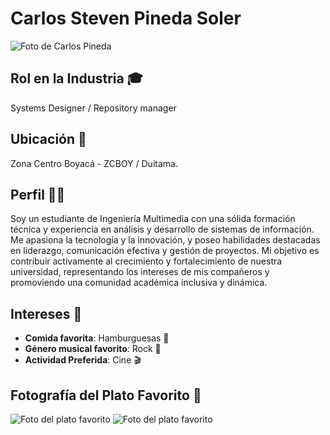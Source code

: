 # Carlos Steven Pineda Soler
![Foto de Carlos Pineda](/Foto.jpeg) 

## Rol en la Industria 🎓
Systems Designer / Repository manager

## Ubicación 📍
Zona Centro Boyacá - ZCBOY / Duitama.

## Perfil 👨‍🎓
Soy un estudiante de Ingeniería Multimedia con una sólida formación técnica y experiencia en análisis y desarrollo de sistemas de información. Me apasiona la tecnología y la innovación, y poseo habilidades destacadas en liderazgo, comunicación efectiva y gestión de proyectos. Mi objetivo es contribuir activamente al crecimiento y fortalecimiento de nuestra universidad, representando los intereses de mis compañeros y promoviendo una comunidad académica inclusiva y dinámica.

## Intereses 🎯
- **Comida favorita**: Hamburguesas 🍔
- **Género musical favorito**: Rock 🎸
- **Actividad Preferida**: Cine 🎬

## Fotografía del Plato Favorito 📸
![Foto del plato favorito](/hamburgesa.jpg)
![Foto del plato favorito](/hamburguesa1.gif)
